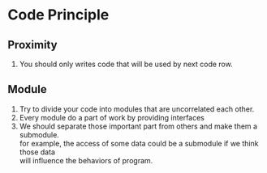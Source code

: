 # Code Principle  
## Proximity  
1. You should only writes code that will be used by next code row.  
## Module  
1. Try to divide your code into modules that are uncorrelated each other.  
2. Every module do a part of work by providing interfaces  
3. We should separate those important part from others and make them a submodule.  
for example, the access of some data could be a submodule if we think those data  
will influence the behaviors of program.  
